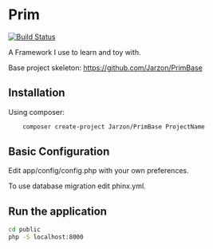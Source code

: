 # Prim

[![Build Status](https://travis-ci.org/Jarzon/Prim.svg?branch=master)](https://travis-ci.org/Jarzon/Prim)

A Framework I use to learn and toy with.

Base project skeleton: https://github.com/Jarzon/PrimBase

## Installation

Using composer:
```bash
    composer create-project Jarzon/PrimBase ProjectName
```

## Basic Configuration

Edit app/config/config.php with your own preferences.

To use database migration edit phinx.yml.

## Run the application

```bash
cd public
php -S localhost:8000
```
